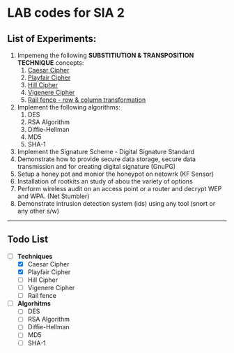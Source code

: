 # LAB codes for SIA 2

## List of Experiments:

1. Impemeng the following **SUBSTITIUTION & TRANSPOSITION TECHNIQUE** concepts:
   1. [Caesar Cipher](/1.1%20-%20Caesar%20Cipher/caesar-cipher.c)
   2. [Playfair Cipher](/1.2%20-%20Playfair%20Cipher/playfair-cipher.c)
   3. [Hill Cipher](/1.3%20-%20Hill%20Cipher/hill-cipher.c)
   4. [Vigenere Cipher](/1.4%20-%20Vigenere%20Cipher/vigenere-cipher.c)
   5. [Rail fence - row & column transformation](/1.5%20-%20Rail%20Fence/rail-fence.c)
2. Implement the following algorithms:
   1. DES
   2. RSA Algorithm
   3. Diffie-Hellman
   4. MD5
   5. SHA-1
3. Implement the Signature Scheme - Digital Signature Standard
4. Demonstrate how to provide secure data storage, secure data transmission and for creating digital signature (GnuPG)
5. Setup a honey pot and monior the honeypot on netowrk (KF Sensor)
6. Installation of rootkits an study of abou the variety of options
7. Perform wireless audit on an access point or a router and decrypt WEP and WPA. (Net Stumbler)
8. Demonstrate intrusion detection system (ids) using any tool (snort or any other s/w)

---

## Todo List

- [ ] **Techniques**
  - [x] Caesar Cipher
  - [x] Playfair Cipher
  - [ ] Hill Cipher
  - [ ] Vigenere Cipher
  - [ ] Rail fence
- [ ] **Algorhitms**
  - [ ] DES
  - [ ] RSA Algorithm
  - [ ] Diffie-Hellman
  - [ ] MD5
  - [ ] SHA-1
